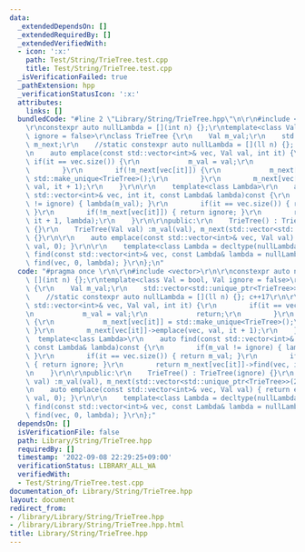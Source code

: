 ```yaml
---
data:
  _extendedDependsOn: []
  _extendedRequiredBy: []
  _extendedVerifiedWith:
  - icon: ':x:'
    path: Test/String/TrieTree.test.cpp
    title: Test/String/TrieTree.test.cpp
  _isVerificationFailed: true
  _pathExtension: hpp
  _verificationStatusIcon: ':x:'
  attributes:
    links: []
  bundledCode: "#line 2 \"Library/String/TrieTree.hpp\"\n\r\n#include <vector>\r\n\
    \r\nconstexpr auto nullLambda = [](int n) {};\r\ntemplate<class Val = bool, Val\
    \ ignore = false>\r\nclass TrieTree {\r\n    Val m_val;\r\n    std::vector<std::unique_ptr<TrieTree>>\
    \ m_next;\r\n    //static constexpr auto nullLambda = [](ll n) {}; c++17\r\n\r\
    \n    auto emplace(const std::vector<int>& vec, Val val, int it) {\r\n       \
    \ if(it == vec.size()) {\r\n            m_val = val;\r\n            return;\r\n\
    \        }\r\n        if(!m_next[vec[it]]) {\r\n            m_next[vec[it]] =\
    \ std::make_unique<TrieTree>();\r\n        }\r\n        m_next[vec[it]]->emplace(vec,\
    \ val, it + 1);\r\n    }\r\n\r\n    template<class Lambda>\r\n    auto find(const\
    \ std::vector<int>& vec, int it, const Lambda& lambda)const {\r\n        if(m_val\
    \ != ignore) { lambda(m_val); }\r\n        if(it == vec.size()) { return m_val;\
    \ }\r\n        if(!m_next[vec[it]]) { return ignore; }\r\n        return m_next[vec[it]]->find(vec,\
    \ it + 1, lambda);\r\n    }\r\n\r\npublic:\r\n    TrieTree() : TrieTree(ignore)\
    \ {}\r\n    TrieTree(Val val) :m_val(val), m_next(std::vector<std::unique_ptr<TrieTree>>(26))\
    \ {}\r\n\r\n    auto emplace(const std::vector<int>& vec, Val val) { return emplace(vec,\
    \ val, 0); }\r\n\r\n    template<class Lambda = decltype(nullLambda)>\r\n    auto\
    \ find(const std::vector<int>& vec, const Lambda& lambda = nullLambda) { return\
    \ find(vec, 0, lambda); }\r\n};\n"
  code: "#pragma once \r\n\r\n#include <vector>\r\n\r\nconstexpr auto nullLambda =\
    \ [](int n) {};\r\ntemplate<class Val = bool, Val ignore = false>\r\nclass TrieTree\
    \ {\r\n    Val m_val;\r\n    std::vector<std::unique_ptr<TrieTree>> m_next;\r\n\
    \    //static constexpr auto nullLambda = [](ll n) {}; c++17\r\n\r\n    auto emplace(const\
    \ std::vector<int>& vec, Val val, int it) {\r\n        if(it == vec.size()) {\r\
    \n            m_val = val;\r\n            return;\r\n        }\r\n        if(!m_next[vec[it]])\
    \ {\r\n            m_next[vec[it]] = std::make_unique<TrieTree>();\r\n       \
    \ }\r\n        m_next[vec[it]]->emplace(vec, val, it + 1);\r\n    }\r\n\r\n  \
    \  template<class Lambda>\r\n    auto find(const std::vector<int>& vec, int it,\
    \ const Lambda& lambda)const {\r\n        if(m_val != ignore) { lambda(m_val);\
    \ }\r\n        if(it == vec.size()) { return m_val; }\r\n        if(!m_next[vec[it]])\
    \ { return ignore; }\r\n        return m_next[vec[it]]->find(vec, it + 1, lambda);\r\
    \n    }\r\n\r\npublic:\r\n    TrieTree() : TrieTree(ignore) {}\r\n    TrieTree(Val\
    \ val) :m_val(val), m_next(std::vector<std::unique_ptr<TrieTree>>(26)) {}\r\n\r\
    \n    auto emplace(const std::vector<int>& vec, Val val) { return emplace(vec,\
    \ val, 0); }\r\n\r\n    template<class Lambda = decltype(nullLambda)>\r\n    auto\
    \ find(const std::vector<int>& vec, const Lambda& lambda = nullLambda) { return\
    \ find(vec, 0, lambda); }\r\n};"
  dependsOn: []
  isVerificationFile: false
  path: Library/String/TrieTree.hpp
  requiredBy: []
  timestamp: '2022-09-08 22:29:25+09:00'
  verificationStatus: LIBRARY_ALL_WA
  verifiedWith:
  - Test/String/TrieTree.test.cpp
documentation_of: Library/String/TrieTree.hpp
layout: document
redirect_from:
- /library/Library/String/TrieTree.hpp
- /library/Library/String/TrieTree.hpp.html
title: Library/String/TrieTree.hpp
---
```

